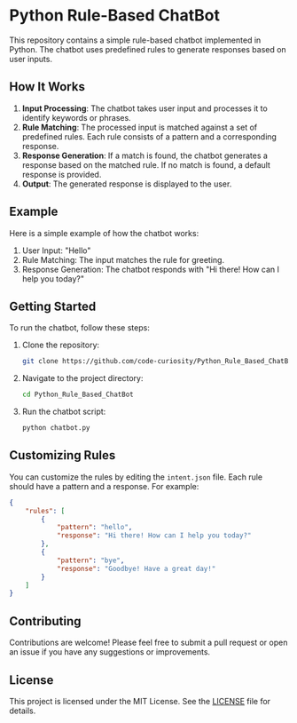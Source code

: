 # Python Rule-Based ChatBot

This repository contains a simple rule-based chatbot implemented in Python. The chatbot uses predefined rules to generate responses based on user inputs.

## How It Works

1. **Input Processing**: The chatbot takes user input and processes it to identify keywords or phrases.
2. **Rule Matching**: The processed input is matched against a set of predefined rules. Each rule consists of a pattern and a corresponding response.
3. **Response Generation**: If a match is found, the chatbot generates a response based on the matched rule. If no match is found, a default response is provided.
4. **Output**: The generated response is displayed to the user.

## Example

Here is a simple example of how the chatbot works:

1. User Input: "Hello"
2. Rule Matching: The input matches the rule for greeting.
3. Response Generation: The chatbot responds with "Hi there! How can I help you today?"

## Getting Started

To run the chatbot, follow these steps:

1. Clone the repository:
    ```bash
    git clone https://github.com/code-curiosity/Python_Rule_Based_ChatBot.git
    ```
2. Navigate to the project directory:
    ```bash
    cd Python_Rule_Based_ChatBot
    ```
3. Run the chatbot script:
    ```bash
    python chatbot.py
    ```

## Customizing Rules

You can customize the rules by editing the `intent.json` file. Each rule should have a pattern and a response. For example:
```json
{
    "rules": [
        {
            "pattern": "hello",
            "response": "Hi there! How can I help you today?"
        },
        {
            "pattern": "bye",
            "response": "Goodbye! Have a great day!"
        }
    ]
}
```

## Contributing

Contributions are welcome! Please feel free to submit a pull request or open an issue if you have any suggestions or improvements.

## License

This project is licensed under the MIT License. See the [LICENSE](LICENSE) file for details.

